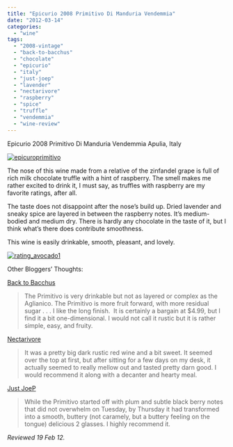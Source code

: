 ```yaml
---
title: "Epicurio 2008 Primitivo Di Manduria Vendemmia"
date: "2012-03-14"
categories:
  - "wine"
tags:
  - "2008-vintage"
  - "back-to-bacchus"
  - "chocolate"
  - "epicurio"
  - "italy"
  - "just-joep"
  - "lavender"
  - "nectarivore"
  - "raspberry"
  - "spice"
  - "truffle"
  - "vendemmia"
  - "wine-review"
---
```


Epicurio 2008 Primitivo Di Manduria Vendemmia Apulia, Italy

[![](http://s3.amazonaws.com/thegourmez-wpmedia/2012/03/epicuroprimitivo.jpg "epicuroprimitivo")](http://s3.amazonaws.com/thegourmez-wpmedia/2012/03/epicuroprimitivo.jpg)

The nose of this wine made from a relative of the zinfandel grape is full of rich milk chocolate truffle with a hint of raspberry. The smell makes me rather excited to drink it, I must say, as truffles with raspberry are my favorite ratings, after all.

The taste does not disappoint after the nose’s build up. Dried lavender and sneaky spice are layered in between the raspberry notes. It’s medium-bodied and medium dry. There is hardly any chocolate in the taste of it, but I think what’s there does contribute smoothness.

This wine is easily drinkable, smooth, pleasant, and lovely.

[![](http://s3.amazonaws.com/thegourmez-wpmedia/2009/02/rating_avocado1.gif "rating_avocado1")](http://s3.amazonaws.com/thegourmez-wpmedia/2009/02/rating_avocado1.gif)

Other Bloggers’ Thoughts:

[Back to Bacchus](http://bachtobacchus.blogspot.com/2011/12/budget-wine-report.html)

> The Primitivo is very drinkable but not as layered or complex as the Aglianico. The Primitivo is more fruit forward, with more residual sugar . . . I like the long finish.  It is certainly a bargain at $4.99, but I find it a bit one-dimensional. I would not call it rustic but it is rather simple, easy, and fruity.

[Nectarivore](http://nectarivore.wordpress.com/2012/02/10/epicuro_primitivo/)

> It was a pretty big dark rustic red wine and a bit sweet. It seemed over the top at first, but after sitting for a few days on my desk, it actually seemed to really mellow out and tasted pretty darn good. I would recommend it along with a decanter and hearty meal.

[Just JoeP](http://justjoep.blogspot.com/2012/02/buttery-primitivo-di-manduria-from.html)

> While the Primitivo started off with plum and subtle black berry notes that did not overwhelm on Tuesday, by Thursday it had transformed into a smooth, buttery (not caramely, but a buttery feeling on the tongue) delicious 2 glasses. I highly recommend it.

_Reviewed 19 Feb 12._
